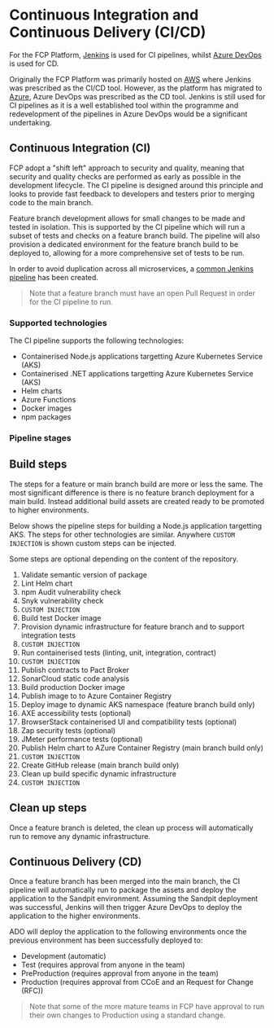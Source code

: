 # Continuous Integration and Continuous Delivery (CI/CD)

For the FCP Platform, [Jenkins](https://jenkins-ffc.azure.defra.cloud/) is used for CI pipelines, whilst [Azure DevOps](https://dev.azure.com/defragovuk/DEFRA-FFC) is used for CD.

Originally the FCP Platform was primarily hosted on [AWS](https://aws.amazon.com/) where Jenkins was prescribed as the CI/CD tool.  However, as the platform has migrated to [Azure](https://azure.microsoft.com/), Azure DevOps was prescribed as the CD tool.  Jenkins is still used for CI pipelines as it is a well established tool within the programme and redevelopment of the pipelines in Azure DevOps would be a significant undertaking.

## Continuous Integration (CI)

FCP adopt a "shift left" approach to security and quality, meaning that security and quality checks are performed as early as possible in the development lifecycle.  The CI pipeline is designed around this principle and looks to provide fast feedback to developers and testers prior to merging code to the main branch.

Feature branch development allows for small changes to be made and tested in isolation.  This is supported by the CI pipeline which will run a subset of tests and checks on a feature branch build.  The pipeline will also provision a dedicated environment for the feature branch build to be deployed to, allowing for a more comprehensive set of tests to be run.

In order to avoid duplication across all microservices, a [common Jenkins pipeline](https://github.com/DEFRA/ffc-jenkins-pipeline-library) has been created.

> Note that a feature branch must have an open Pull Request in order for the CI pipeline to run.

### Supported technologies

The CI pipeline supports the following technologies:

- Containerised Node.js applications targetting Azure Kubernetes Service (AKS)
- Containerised .NET applications targetting Azure Kubernetes Service (AKS)
- Helm charts
- Azure Functions
- Docker images
- npm packages

### Pipeline stages

## Build steps

The steps for a feature or main branch build are more or less the same.  The most significant difference is there is no feature branch deployment for a main build.  Instead additional build assets are created ready to be promoted to higher environments.

Below shows the pipeline steps for building a Node.js application targetting AKS.  The steps for other technologies are similar.  Anywhere `CUSTOM INJECTION` is shown custom steps can be injected.

Some steps are optional depending on the content of the repository.

1. Validate semantic version of package
1. Lint Helm chart
1. npm Audit vulnerability check
1. Snyk vulnerability check
1. `CUSTOM INJECTION`
1. Build test Docker image
1. Provision dynamic infrastructure for feature branch and to support integration tests
1. `CUSTOM INJECTION`
1. Run containerised tests (linting, unit, integration, contract)  
1. `CUSTOM INJECTION`
1. Publish contracts to Pact Broker
1. SonarCloud static code analysis
1. Build production Docker image
1. Publish image to to Azure Container Registry
1. Deploy image to dynamic AKS namespace (feature branch build only)
1. AXE accessibility tests (optional)
1. BrowserStack containerised UI and compatibility tests (optional)
1. Zap security tests (optional)
1. JMeter performance tests (optional)
1. Publish Helm chart to AZure Container Registry (main branch build only)
1. `CUSTOM INJECTION`
1. Create GitHub release (main branch build only)
1. Clean up build specific dynamic infrastructure
1. `CUSTOM INJECTION`

## Clean up steps

Once a feature branch is deleted, the clean up process will automatically run to remove any dynamic infrastructure.

## Continuous Delivery (CD)

Once a feature branch has been merged into the main branch, the CI pipeline will automatically run to package the assets and deploy the application to the Sandpit environment.  Assuming the Sandpit deployment was successful, Jenkins will then trigger Azure DevOps to deploy the application to the higher environments.

ADO will deploy the application to the following environments once the previous environment has been successfully deployed to:

- Development (automatic)
- Test (requires approval from anyone in the team)
- PreProduction (requires approval from anyone in the team)
- Production (requires approval from CCoE and an Request for Change (RFC))

> Note that some of the more mature teams in FCP have approval to run their own changes to Production using a standard change.
